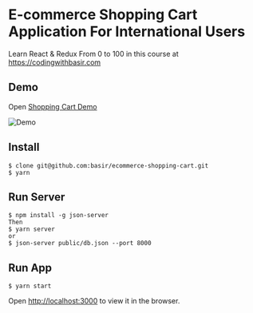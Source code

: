 # E-commerce Shopping Cart Application For International Users
Learn React & Redux From 0 to 100 in this course at https://codingwithbasir.com

## Demo
Open  [Shopping Cart Demo](https://basir.github.io/ecommerce-shopping-cart/)

![Demo](https://basir.github.io/ecommerce-shopping-cart/demo.gif)

## Install
```
$ clone git@github.com:basir/ecommerce-shopping-cart.git 
$ yarn
```

## Run Server
```
$ npm install -g json-server
Then
$ yarn server
or
$ json-server public/db.json --port 8000
```

## Run App 
```
$ yarn start
```
Open [http://localhost:3000](http://localhost:3000) to view it in the browser.
